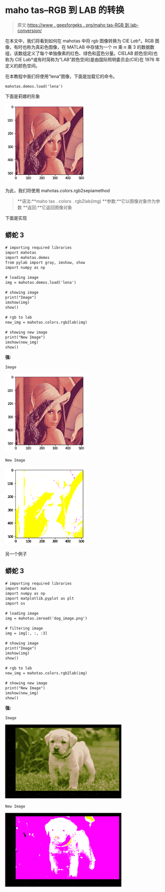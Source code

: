 # maho tas–RGB 到 LAB 的转换

> 原文:[https://www . geesforgeks . org/maho tas-RGB 到 lab-conversion/](https://www.geeksforgeeks.org/mahotas-rgb-to-lab-conversion/)

在本文中，我们将看到如何在 mahotas 中将 rgb 图像转换为 CIE L*a*b*。RGB 图像，有时也称为真彩色图像，在 MATLAB 中存储为一个 m 乘 n 乘 3 的数据数组，该数组定义了每个单独像素的红色、绿色和蓝色分量。CIELAB 颜色空间(也称为 CIE L*a*b*或有时简称为“LAB”颜色空间)是由国际照明委员会(CIE)在 1976 年定义的颜色空间。

在本教程中我们将使用“lena”图像，下面是加载它的命令。

```
mahotas.demos.load('lena')
```

下面是莉娜的形象

![](img/f013f576026c96925a69f4df10464384.png)

为此，我们将使用 mahotas.colors.rgb2sepiamethod

> **语法:**maho tas . colors . rgb2lab(img)
> **参数:**它以图像对象作为参数
> **返回:**它返回图像对象

下面是实现

## 蟒蛇 3

```
# importing required libraries
import mahotas
import mahotas.demos
from pylab import gray, imshow, show
import numpy as np

# loading image
img = mahotas.demos.load('lena')

# showing image
print("Image")
imshow(img)
show()

# rgb to lab
new_img = mahotas.colors.rgb2lab(img)

# showing new image
print("New Image")
imshow(new_img)
show()
```

**强:**

```
Image
```

![](img/f013f576026c96925a69f4df10464384.png)

```
New Image
```

![](img/5daae853488d162dd08b0463366621a7.png)

另一个例子

## 蟒蛇 3

```
# importing required libraries
import mahotas
import numpy as np
import matplotlib.pyplot as plt
import os

# loading image
img = mahotas.imread('dog_image.png')

# filtering image
img = img[:, :, :3]

# showing image
print("Image")
imshow(img)
show()

# rgb to lab
new_img = mahotas.colors.rgb2lab(img)

# showing new image
print("New Image")
imshow(new_img)
show()
```

**强:**

```
Image

```

![](img/e3c66e3e9870972a0777c387df5090d1.png)

```
New Image
```

![](img/cef887eecec2affd6c0d6eca3cc80716.png)